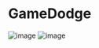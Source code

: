 # GameDodge
![image](https://github.com/whatthe1332/GameDodge/assets/96509558/18a85693-913d-4086-bc48-ff4cff08a481)
![image](https://github.com/whatthe1332/GameDodge/assets/96509558/b6481db9-dd95-4907-ad42-2cb67abeb688)
